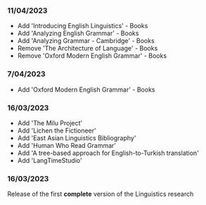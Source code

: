 ###  11/04/2023
- Add 'Introducing English Linguistics' - Books
- Add 'Analyzing English Grammar' - Books
- Add 'Analyzing Grammar - Cambridge' - Books
- Remove 'The Architecture of Language' - Books
- Remove 'Oxford Modern English Grammar' - Books

### 7/04/2023
- Add 'Oxford Modern English Grammar' - Books

### 16/03/2023
- Add 'The Milu Project'
- Add 'Lichen the Fictioneer'
- Add 'East Asian Linguistics Bibliography'
- Add 'Human Who Read Grammar'
- Add 'A tree-based approach for English-to-Turkish translation'
- Add 'LangTimeStudio'

### 16/03/2023
Release of the first **complete** version of the Linguistics research

